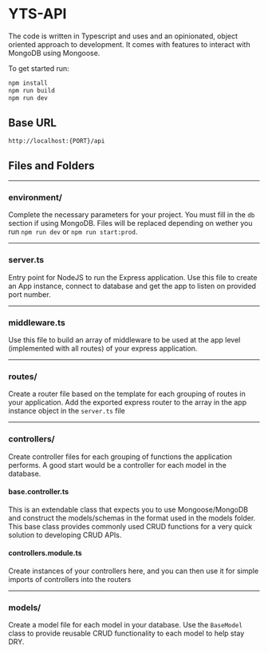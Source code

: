 # YTS-API
The code is written in Typescript and uses and an opinionated, object oriented approach to development. It comes with features to interact with MongoDB using Mongoose. 

To get started run:
```bash
npm install
npm run build
npm run dev
```

## Base URL
```
http://localhost:{PORT}/api
```


## Files and Folders
---

### environment/

Complete the necessary parameters for your project. You must fill in the `db` section if using MongoDB. Files will be replaced depending on wether you run `npm run dev` or `npm run start:prod`.

---

### server.ts

Entry point for NodeJS to run the Express application. Use this file to create an App instance, connect to database and get the app to listen on provided port number. 

---

### middleware.ts

Use this file to build an array of middleware to be used at the app level (implemented with all routes) of your express application.

---
### routes/

Create a router file based on the template for each grouping of routes in your application. Add the exported express router to the array in the app instance object in the `server.ts` file

---
### controllers/

Create controller files for each grouping of functions the application performs. A good start would be a controller for each model in the database. 

#### base.controller.ts

This is an extendable class that expects you to use Mongoose/MongoDB and construct the models/schemas in the format used in the models folder. This base class provides commonly used CRUD functions for a very quick solution to developing CRUD APIs.

#### controllers.module.ts
Create instances of your controllers here, and you can then use it for simple imports of controllers into the routers

---

### models/

Create a model file for each model in your database. Use the `BaseModel` class to provide reusable CRUD functionality to each model to help stay DRY.


